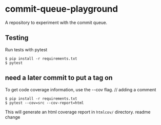 # commit-queue-playground

A repository to experiment with the commit queue.

## Testing
Run tests with pytest
```
$ pip install -r requirements.txt
$ pytest
```
## need a later commit to put a tag on 
To get code coverage information, use the --cov flag.
// adding a comment
```
$ pip install -r requirements.txt
$ pytest --cov=src --cov-report=html
```

This will generate an html coverage report in `htmlcov/` directory.
readme change
